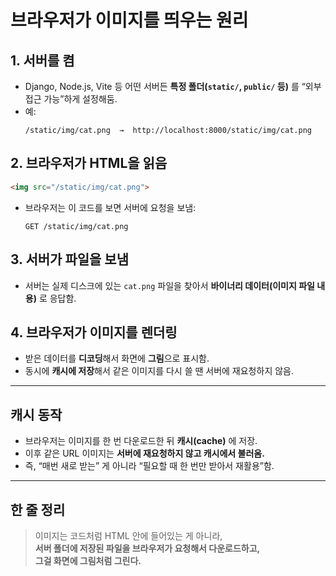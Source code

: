 # 브라우저가 이미지를 띄우는 원리

## 1. 서버를 켬
- Django, Node.js, Vite 등 어떤 서버든 **특정 폴더(`static/`, `public/` 등)** 를 “외부 접근 가능”하게 설정해둠.
- 예:
  ```
  /static/img/cat.png  →  http://localhost:8000/static/img/cat.png
  ```

## 2. 브라우저가 HTML을 읽음
```html
<img src="/static/img/cat.png">
```
- 브라우저는 이 코드를 보면 서버에 요청을 보냄:
  ```
  GET /static/img/cat.png
  ```

## 3. 서버가 파일을 보냄
- 서버는 실제 디스크에 있는 `cat.png` 파일을 찾아서
  **바이너리 데이터(이미지 파일 내용)** 로 응답함.

## 4. 브라우저가 이미지를 렌더링
- 받은 데이터를 **디코딩**해서 화면에 **그림**으로 표시함.
- 동시에 **캐시에 저장**해서 같은 이미지를 다시 쓸 땐 서버에 재요청하지 않음.

---

## 캐시 동작
- 브라우저는 이미지를 한 번 다운로드한 뒤 **캐시(cache)** 에 저장.
- 이후 같은 URL 이미지는 **서버에 재요청하지 않고 캐시에서 불러옴.**
- 즉, “매번 새로 받는” 게 아니라 “필요할 때 한 번만 받아서 재활용”함.

---

## 한 줄 정리
> 이미지는 코드처럼 HTML 안에 들어있는 게 아니라,  
> **서버 폴더에 저장된 파일을 브라우저가 요청해서 다운로드하고,  
> 그걸 화면에 그림처럼 그린다.**
